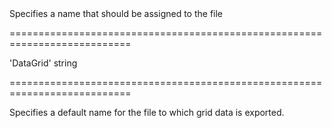 <!--**
/*-------------------------------------------
    Auto-generated file. Do not modify.
-------------------------------------------

**-->
<!--d-->Specifies a name that should be assigned to the file<!--/d-->
===========================================================================
<!--default-->'DataGrid'<!--/default-->
<!--type-->string<!--/type-->
===========================================================================

<!--shortDescription-->
Specifies a default name for the file to which grid data is exported.
<!--/shortDescription-->

<!--fullDescription-->

<!--/fullDescription-->